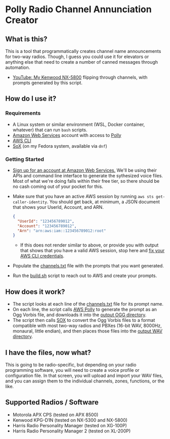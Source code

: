 # Polly Radio Channel Annunciation Creator

## What is this?

This is a tool that programmatically creates channel name announcements for two-way radios. Though, I guess you could use it for elevators or anything else that need to create a number of canned messages through automation.

- [YouTube: My Kenwood NX-5800](https://youtube.com/shorts/rOFjmFMQpiU) flipping through channels, with prompts generated by this script.

## How do I use it?

### Requirements

- A Linux system or similar environment (WSL, Docker container, whatever) that can run `bash` scripts.
- [Amazon Web Services](https://aws.amazon.com/) account with access to [Polly](https://aws.amazon.com/polly/)
- [AWS CLI](https://aws.amazon.com/cli/)
- [SoX](http://sox.sourceforge.net/) (on my Fedora system, available via `dnf`)

### Getting Started

- [Sign up for an account at Amazon Web Services.](https://aws.amazon.com/free/) We'll be using their APIs and command line interface to generate the sythesized voice files. Most of what we're doing falls within their free tier, so there should be no cash coming out of your pocket for this.
- Make sure that you have an active AWS session by running `aws sts get-caller-identity`. You should get back, at minimum, a JSON document that shows your UserId, Account, and ARN.

  ```json
  {
    "UserId": "123456789012",
    "Account": "123456789012",
    "Arn": "arn:aws:iam::123456789012:root"
  }
  ```

  - If this does not render similar to above, or provide you with output that shows that you have a valid AWS session, stop here and [fix your AWS CLI credentials](https://docs.aws.amazon.com/cli/latest/userguide/cli-chap-configure.html).

- Populate the [channels.txt](channels.txt) file with the prompts that you want generated.
- Run the [build.sh](build.sh) script to reach out to AWS and create your prompts.

## How does it work?

- The script looks at each line of the [channels.txt](channels.txt) file for its prompt name.
- On each line, the script calls [AWS Polly](https://aws.amazon.com/polly/) to generate the prompt as an Ogg Vorbis file, and downloads it into the [output OGG directory](output/ogg/).
- The script then calls [SOX](http://sox.sourceforge.net/) to convert the Ogg Vorbis files to a format compatible with most two-way radios and PBXes (16-bit WAV, 8000Hz, monaural, little endian), and then places those files into the [output WAV directory](output/wav/).

## I have the files, now what?

This is going to be radio-specific, but depending on your radio programming software, you will need to create a voice profile or configuration file. In that screen, you will upload and import your WAV files, and you can assign them to the individual channels, zones, functions, or the like.

## Supported Radios / Software

- Motorola APX CPS (tested on APX 8500)
- Kenwood KPG-D1N (tested on NX-5300 and NX-5800)
- Harris Radio Personality Manager (tested on XG-100P)
- Harris Radio Personality Manager 2 (tested on XL-200P)
